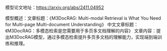模型论文地址：https://arxiv.org/abs/2411.04952

模型概述：文章标题：《M3DocRAG: Multi-modal Retrieval is What You Need for Multi-page Multi-document Understanding》
中文文章标题：《M3DocRAG：多模态检索是您需要用于多页多文档理解的内容》
文章内容：提出M3DocRAG模型，通过多模态检索提升多页多文档的理解能力，实现端到端训练和推理。
